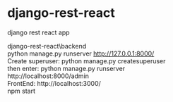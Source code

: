 # django-rest-react
django rest react app

django-rest-react\backend <br/>
python manage.py runserver
http://127.0.0.1:8000/ <br/>
Create superuser: python manage.py createsuperuser <br/>
then enter: 
python manage.py runserver <br/>
http://localhost:8000/admin <br/>
FrontEnd: 
http://localhost:3000/ <br/>
npm start
